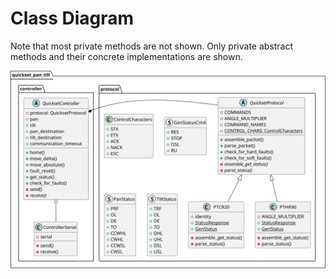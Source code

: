 # Class Diagram

Note that most private methods are not shown. Only private abstract methods and their concrete implementations are shown.

![PlantUML class diagram for the quickset_pan_tilt package](class-diagram-light-mode.svg)